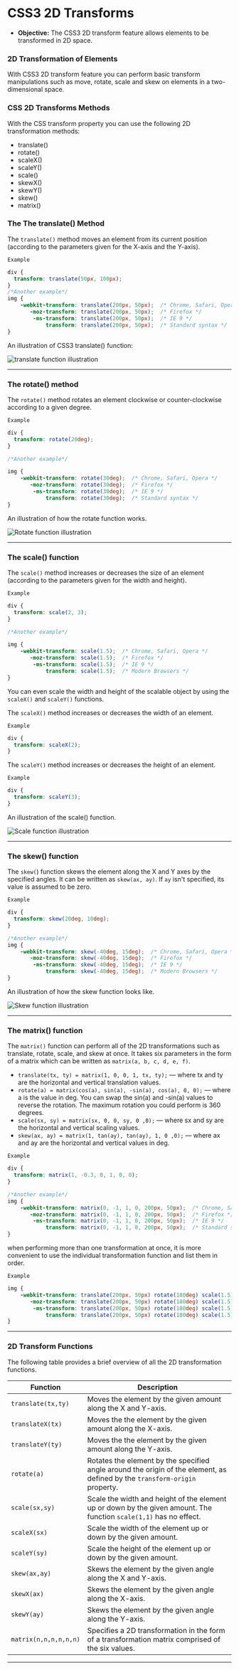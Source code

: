 # CSS3 2D Transforms
- **Objective:** The CSS3 2D transform feature allows elements to be transformed in 2D space.

### 2D Transformation of Elements
With CSS3 2D transform feature you can perform basic transform manipulations such as move, rotate, scale and skew on elements in a two-dimensional space.

### CSS 2D Transforms Methods
With the CSS transform property you can use the following 2D transformation methods:

- translate()
- rotate()
- scaleX()
- scaleY()
- scale()
- skewX()
- skewY()
- skew()
- matrix()

### The The translate() Method

The `translate()` method moves an element from its current position (according to the parameters given for the X-axis and the Y-axis).

`Example`
```css
div {
  transform: translate(50px, 100px);
}
/*Another example*/
img {
    -webkit-transform: translate(200px, 50px);  /* Chrome, Safari, Opera */
       -moz-transform: translate(200px, 50px);  /* Firefox */
        -ms-transform: translate(200px, 50px);  /* IE 9 */
            transform: translate(200px, 50px);  /* Standard syntax */    
}
```
An illustration of CSS3 translate() function:

![translate function illustration](https://www.tutorialrepublic.com/lib/images/css3-translate-illustration.png)

---
### The rotate() method
The `rotate()` method rotates an element clockwise or counter-clockwise according to a given degree.

`Example`
```css
div {
  transform: rotate(20deg);
}

/*Another example*/

img {
    -webkit-transform: rotate(30deg);  /* Chrome, Safari, Opera */
       -moz-transform: rotate(30deg);  /* Firefox */
        -ms-transform: rotate(30deg);  /* IE 9 */
            transform: rotate(30deg);  /* Standard syntax */    
}
```
An illustration of how the rotate function works.

![Rotate function illustration](https://www.tutorialrepublic.com/lib/images/css3-rotate-illustration.png)

---
### The scale() function
The `scale()` method increases or decreases the size of an element (according to the parameters given for the width and height).

`Example`
```css
div {
  transform: scale(2, 3);
}

/*Another example*/

img {
    -webkit-transform: scale(1.5);  /* Chrome, Safari, Opera */
       -moz-transform: scale(1.5);  /* Firefox */
        -ms-transform: scale(1.5);  /* IE 9 */
            transform: scale(1.5);  /* Modern Browsers */    
}
```
You can even scale the width and height of the scalable object by using the `scaleX()` and `scaleY()` functions.

The `scaleX()` method increases or decreases the width of an element.

`Example`
```css
div {
  transform: scaleX(2);
}
```
The `scaleY()` method increases or decreases the height of an element.

`Example`
```css
div {
  transform: scaleY(3);
}
```


An illustration of the scale() function.

![Scale function illustration](https://www.tutorialrepublic.com/lib/images/css3-scale-illustration.png)

---
### The skew() function
The `skew(`) function skews the element along the X and Y axes by the specified angles. It can be written as `skew(ax, ay)`. If `ay` isn't specified, its value is assumed to be zero.

`Example`
```css
div {
  transform: skew(20deg, 10deg);
}

/*Another example*/
img {
    -webkit-transform: skew(-40deg, 15deg);  /* Chrome, Safari, Opera */
       -moz-transform: skew(-40deg, 15deg);  /* Firefox */
        -ms-transform: skew(-40deg, 15deg);  /* IE 9 */
            transform: skew(-40deg, 15deg);  /* Modern Browsers */    
}
```

An illustration of how the skew function looks like.

![Skew function illustration](https://www.tutorialrepublic.com/lib/images/css3-skew-illustration.png)

---
### The matrix() function
The `matrix()` function can perform all of the 2D transformations such as translate, rotate, scale, and skew at once. It takes six parameters in the form of a matrix which can be written as `matrix(a, b, c, d, e, f)`.

- `translate(tx, ty) = matrix(1, 0, 0, 1, tx, ty);` — where tx and ty are the horizontal and vertical translation values.
- `rotate(a) = matrix(cos(a), sin(a), -sin(a), cos(a), 0, 0);` — where a is the value in deg. You can swap the sin(a) and -sin(a) values to reverse the rotation. The maximum rotation you could perform is 360 degrees.
- `scale(sx, sy) = matrix(sx, 0, 0, sy, 0 ,0);` — where sx and sy are the horizontal and vertical scaling values.
- `skew(ax, ay) = matrix(1, tan(ay), tan(ay), 1, 0 ,0);` — where ax and ay are the horizontal and vertical values in deg.

`Example`
```css
div {
  transform: matrix(1, -0.3, 0, 1, 0, 0);
}

/*Another example*/
img {
    -webkit-transform: matrix(0, -1, 1, 0, 200px, 50px);  /* Chrome, Safari, Opera */
       -moz-transform: matrix(0, -1, 1, 0, 200px, 50px);  /* Firefox */
        -ms-transform: matrix(0, -1, 1, 0, 200px, 50px);  /* IE 9 */
            transform: matrix(0, -1, 1, 0, 200px, 50px);  /* Standard syntax */
}
```
when performing more than one transformation at once, it is more convenient to use the individual transformation function and list them in order.

`Example`
```css
img {
    -webkit-transform: translate(200px, 50px) rotate(180deg) scale(1.5) skew(0, 30deg);  /* Chrome, Safari, Opera */
       -moz-transform: translate(200px, 50px) rotate(180deg) scale(1.5) skew(0, 30deg);  /* Firefox */
        -ms-transform: translate(200px, 50px) rotate(180deg) scale(1.5) skew(0, 30deg);  /* IE 9 */
            transform: translate(200px, 50px) rotate(180deg) scale(1.5) skew(0, 30deg);  /* Standard syntax */    
}
```
---
### 2D Transform Functions
The following table provides a brief overview of all the 2D transformation functions.

| Function              | Description                                                                                                                 |
| --------------------- | --------------------------------------------------------------------------------------------------------------------------- |
| `translate(tx,ty)`    | Moves the element by the given amount along the X and Y-axis.                                                               |
| `translateX(tx)`      | Moves the the element by the given amount along the X-axis.                                                                 |
| `translateY(ty)`      | Moves the the element by the given amount along the Y-axis.                                                                 |
| `rotate(a)`           | Rotates the element by the specified angle around the origin of the element, as defined by the `transform-origin` property. |
| `scale(sx,sy)`        | Scale the width and height of the element up or down by the given amount. The function `scale(1,1)` has no effect.          |
| `scaleX(sx)`          | Scale the width of the element up or down by the given amount.                                                              |
| `scaleY(sy)`          | Scale the height of the element up or down by the given amount.                                                             |
| `skew(ax,ay)`         | Skews the element by the given angle along the X and Y-axis.                                                                |
| `skewX(ax)`           | Skews the element by the given angle along the X-axis.                                                                      |
| `skewY(ay)`           | Skews the element by the given angle along the Y-axis.                                                                      |
| `matrix(n,n,n,n,n,n)` | Specifies a 2D transformation in the form of a transformation matrix comprised of the six values.                           |

---
